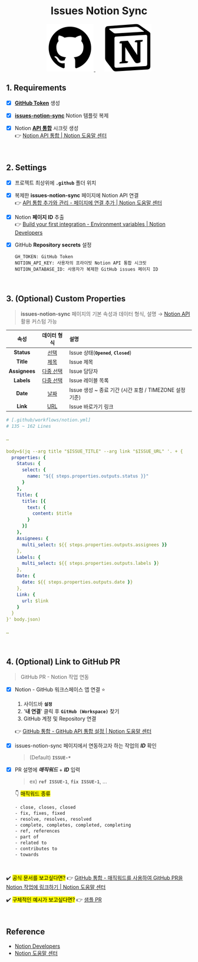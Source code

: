 <div align="center">

# Issues Notion Sync

</div>

<div align="center">

<a href="https://github.com" title="GitHub">
  <picture>
    <source media="(prefers-color-scheme: dark)" width="128px" height="128px" srcset="images/github-dark.png">
    <img alt="GitHub logo" width="128px" height="128px" src="images/github-light.png">
  </picture>
</a>
&nbsp;&nbsp;&nbsp;&nbsp;&nbsp;
<a href="https://notion.com/product" title="Notion">
  <img alt="Notion logo" src="images/notion.png" width="128px" height="128px" />
</a>

</div>

## 1. Requirements

- [x] [**GitHub Token**](https://github.com/settings/tokens) 생성

- [x] [**issues-notion-sync**](https://herokwon.notion.site/1a6ca0268cb380278a7becb09c697ec6?v=1a6ca0268cb380c39bfd000c07e0b778) Notion 템플릿 복제

- [x] Notion [**API 통합**](https://notion.so/profile/integrations) 시크릿 생성  
       :point_right: [Notion API 통합 | Notion 도움말 센터](https://notion.com/ko/help/create-integrations-with-the-notion-api)

<br />

## 2. Settings

- [x] 프로젝트 최상위에 **`.github`** 폴더 위치

- [x] 복제한 **issues-notion-sync** 페이지에 Notion API 연결  
       :point_right: [API 통합 추가와 관리 - 페이지에 연결 추가 | Notion 도움말 센터](https://notion.com/ko/help/add-and-manage-connections-with-the-api?nxtPslug=add-and-manage-connections-with-the-api#%ED%8E%98%EC%9D%B4%EC%A7%80%EC%97%90-%EC%97%B0%EA%B2%B0-%EC%B6%94%EA%B0%80)

- [x] Notion **페이지 ID** 추출  
       :point_right: [Build your first integration - Environment variables | Notion Developers](https://developers.notion.com/docs/create-a-notion-integration#environment-variables)

- [x] GitHub **Repository secrets** 설정
  ```
  GH_TOKEN: GitHub Token
  NOTION_API_KEY: 사용자의 프라이빗 Notion API 통합 시크릿
  NOTION_DATABASE_ID: 사용자가 복제한 GitHub issues 페이지 ID
  ```

<br />

## 3. (Optional) Custom Properties

> **issues-notion-sync** 페이지의 기본 속성과 데이터 형식, 설명 → [Notion API](https://developers.notion.com/reference) 활용 커스텀 가능

|     속성      |        데이터 형식        | 설명                                                    |
| :-----------: | :-----------------------: | :------------------------------------------------------ |
|  **Status**   |      [선택][select]       | Issue 상태(**`Opened`**, **`Closed`**)                  |
|   **Title**   |       [제목][title]       | Issue 제목                                              |
| **Assignees** | [다중 선택][multi-select] | Issue 담당자                                            |
|  **Labels**   | [다중 선택][multi-select] | Issue 레이블 목록                                       |
|   **Date**    |       [날짜][date]        | Issue 생성 ~ 종료 기간 (시간 포함 / TIMEZONE 설정 기준) |
|   **Link**    |        [URL][url]         | Issue 바로가기 링크                                     |

[select]: https://developers.notion.com/reference/page-property-values#select "선택 형식 보기"
[title]: https://developers.notion.com/reference/page-property-values#title "제목 형식 보기"
[multi-select]: https://developers.notion.com/reference/page-property-values#multi-select "다중 선택 형식 보기"
[date]: https://developers.notion.com/reference/page-property-values#date "날짜 형식 보기"
[url]: https://developers.notion.com/reference/page-property-values#url "URL 형식 보기"

```yml
# [.github/workflows/notion.yml]
# 135 ~ 162 Lines

…

body=$(jq --arg title "$ISSUE_TITLE" --arg link "$ISSUE_URL" '. + {
  properties: {
    Status: {
      select: {
        name: "${{ steps.properties.outputs.status }}"
      }
    },
    Title: {
      title: [{
        text: {
          content: $title
        }
      }]
    },
    Assignees: {
      multi_select: ${{ steps.properties.outputs.assignees }}
    },
    Labels: {
      multi_select: ${{ steps.properties.outputs.labels }}
    },
    Date: {
      date: ${{ steps.properties.outputs.date }}
    },
    Link: {
      url: $link
    }
  }
}' body.json)

…
```

<br />

## 4. (Optional) Link to GitHub PR

> GitHub PR - Notion 작업 연동

- [x] Notion - GitHub 워크스페이스 앱 연결 :star:

  1. 사이드바 **`설정`**
  2. '**내 연결**' 클릭 후 **`GitHub (Workspace)`** 찾기
  3. GitHub 계정 및 Repository 연결

  :point_right: [GitHub 통합 - GitHub API 통합 설정 | Notion 도움말 센터](https://notion.com/ko/help/github)

- [x] issues-notion-sync 페이지에서 연동하고자 하는 작업의 **_ID_** 확인

  > (Default) **`ISSUE-*`**

- [x] PR 설명에 **_매직워드_** + **_ID_** 입력

  > ex) **`ref ISSUE-1`**, **`fix ISSUE-1`**, …

  :point_down: <mark>매직워드 종류</mark>

  ```
  · close, closes, closed
  - fix, fixes, fixed
  - resolve, resolves, resolved
  - complete, completes, completed, completing
  - ref, references
  - part of
  - related to
  - contributes to
  - towards
  ```

<br />

:heavy_check_mark: <mark>공식 문서를 보고싶다면?</mark> :point_right: [GitHub 통합 - 매직워드를 사용하여 GitHub PR을 Notion 작업에 링크하기 | Notion 도움말 센터](https://notion.com/ko/help/github)

:heavy_check_mark: <mark>구체적인 예시가 보고싶다면?</mark> :point_right: [샘플 PR](https://github.com/herokwon/issues-notion-sync/pull/1)

<br />

## Reference

- [Notion Developers](https://developers.notion.com)
- [Notion 도움말 센터](https://notion.com/ko/help)
